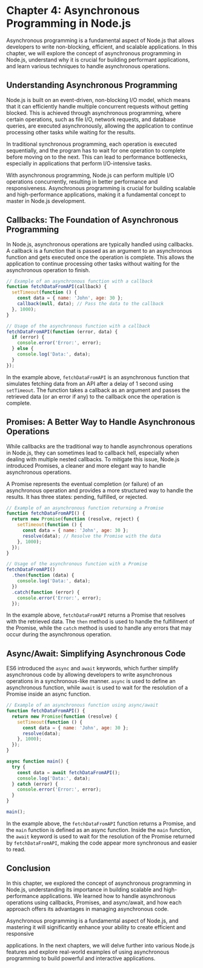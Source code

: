 # Chapter 4: Asynchronous Programming in Node.js

Asynchronous programming is a fundamental aspect of Node.js that allows developers to write non-blocking, efficient, and scalable applications. In this chapter, we will explore the concept of asynchronous programming in Node.js, understand why it is crucial for building performant applications, and learn various techniques to handle asynchronous operations.

## Understanding Asynchronous Programming

Node.js is built on an event-driven, non-blocking I/O model, which means that it can efficiently handle multiple concurrent requests without getting blocked. This is achieved through asynchronous programming, where certain operations, such as file I/O, network requests, and database queries, are executed asynchronously, allowing the application to continue processing other tasks while waiting for the results.

In traditional synchronous programming, each operation is executed sequentially, and the program has to wait for one operation to complete before moving on to the next. This can lead to performance bottlenecks, especially in applications that perform I/O-intensive tasks.

With asynchronous programming, Node.js can perform multiple I/O operations concurrently, resulting in better performance and responsiveness. Asynchronous programming is crucial for building scalable and high-performance applications, making it a fundamental concept to master in Node.js development.

## Callbacks: The Foundation of Asynchronous Programming

In Node.js, asynchronous operations are typically handled using callbacks. A callback is a function that is passed as an argument to an asynchronous function and gets executed once the operation is complete. This allows the application to continue processing other tasks without waiting for the asynchronous operation to finish.

```javascript
// Example of an asynchronous function with a callback
function fetchDataFromAPI(callback) {
  setTimeout(function () {
    const data = { name: 'John', age: 30 };
    callback(null, data); // Pass the data to the callback
  }, 1000);
}

// Usage of the asynchronous function with a callback
fetchDataFromAPI(function (error, data) {
  if (error) {
    console.error('Error:', error);
  } else {
    console.log('Data:', data);
  }
});
```

In the example above, `fetchDataFromAPI` is an asynchronous function that simulates fetching data from an API after a delay of 1 second using `setTimeout`. The function takes a callback as an argument and passes the retrieved data (or an error if any) to the callback once the operation is complete.

## Promises: A Better Way to Handle Asynchronous Operations

While callbacks are the traditional way to handle asynchronous operations in Node.js, they can sometimes lead to callback hell, especially when dealing with multiple nested callbacks. To mitigate this issue, Node.js introduced Promises, a cleaner and more elegant way to handle asynchronous operations.

A Promise represents the eventual completion (or failure) of an asynchronous operation and provides a more structured way to handle the results. It has three states: pending, fulfilled, or rejected.

```javascript
// Example of an asynchronous function returning a Promise
function fetchDataFromAPI() {
  return new Promise(function (resolve, reject) {
    setTimeout(function () {
      const data = { name: 'John', age: 30 };
      resolve(data); // Resolve the Promise with the data
    }, 1000);
  });
}

// Usage of the asynchronous function with a Promise
fetchDataFromAPI()
  .then(function (data) {
    console.log('Data:', data);
  })
  .catch(function (error) {
    console.error('Error:', error);
  });
```

In the example above, `fetchDataFromAPI` returns a Promise that resolves with the retrieved data. The `then` method is used to handle the fulfillment of the Promise, while the `catch` method is used to handle any errors that may occur during the asynchronous operation.

## Async/Await: Simplifying Asynchronous Code

ES6 introduced the `async` and `await` keywords, which further simplify asynchronous code by allowing developers to write asynchronous operations in a synchronous-like manner. `async` is used to define an asynchronous function, while `await` is used to wait for the resolution of a Promise inside an async function.

```javascript
// Example of an asynchronous function using async/await
function fetchDataFromAPI() {
  return new Promise(function (resolve) {
    setTimeout(function () {
      const data = { name: 'John', age: 30 };
      resolve(data);
    }, 1000);
  });
}

async function main() {
  try {
    const data = await fetchDataFromAPI();
    console.log('Data:', data);
  } catch (error) {
    console.error('Error:', error);
  }
}

main();
```

In the example above, the `fetchDataFromAPI` function returns a Promise, and the `main` function is defined as an async function. Inside the `main` function, the `await` keyword is used to wait for the resolution of the Promise returned by `fetchDataFromAPI`, making the code appear more synchronous and easier to read.

## Conclusion

In this chapter, we explored the concept of asynchronous programming in Node.js, understanding its importance in building scalable and high-performance applications. We learned how to handle asynchronous operations using callbacks, Promises, and async/await, and how each approach offers its advantages in managing asynchronous code.

Asynchronous programming is a fundamental aspect of Node.js, and mastering it will significantly enhance your ability to create efficient and responsive

 applications. In the next chapters, we will delve further into various Node.js features and explore real-world examples of using asynchronous programming to build powerful and interactive applications.